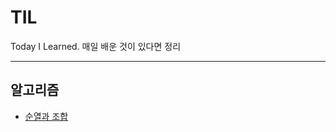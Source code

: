 # TIL
Today I Learned. 매일 배운 것이 있다면 정리

---
## 알고리즘

- [순열과 조합](https://github.com/philE22/TIL/blob/main/Algorithm/Permutation%26Combination.md)
